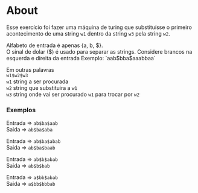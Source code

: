 # About

Esse exercício foi fazer uma máquina de turing que substituísse o primeiro acontecimento de uma string `w1` dentro da string `w3` pela string `w2`.  

Alfabeto de entrada é apenas {a, b, $}.  
O sinal de dolar ($) é usado para separar as strings.  
Considere brancos na esquerda e direita da entrada  
Exemplo: `aab$bba$aaabbaa`  

Em outras palavras  
`w1$w2$w3`  
`w1` string a ser procurada  
`w2` string que substituira a `w1`  
`w3` string onde vai ser procurado `w1` para trocar por `w2`  

### Exemplos  
Entrada => `ab$ba$aab`  
Saida => `ab$ba$aba`

Entrada => `ab$ba$abab`  
Saida => `ab$ba$baab`  

Entrada => `ab$b$abab`  
Saida => `ab$b$bab`  

Entrada => `a$bb$abab`  
Saida => `a$bb$bbbab`  
